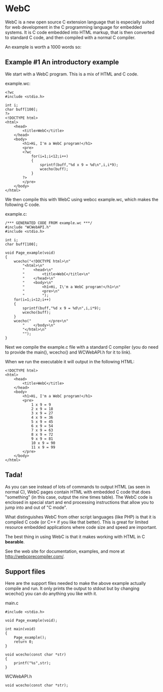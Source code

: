 # WebC
WebC is a new open source C extension language that is especially suited for web development in the C programming language for embedded systems. It is C code embedded into HTML markup, that is then converted to standard C code, and then compiled with a normal C compiler.

An example is worth a 1000 words so:

## Example #1 An introductory example

We start with a WebC program. This is a mix of HTML and C code.

example.wc:

    <?wc
    #include <stdio.h>
    
    int i;
    char buff[100];
    ?>
    <!DOCTYPE html>
    <html>
        <head>
            <title>WebC</title>
        </head>
        <body>
            <h1>Hi, I'm a WebC program!</h1>
            <pre>
            <?wc
                for(i=1;i<12;i++)
                {
                    sprintf(buff,"%d x 9 = %d\n",i,i*9);
                    wcecho(buff);
                }
            ?>
            </pre>
        </body>
    </html>

We then compile this with WebC using webcc example.wc, which makes the following C code.

example.c:

    /*** GENERATED CODE FROM example.wc ***/
    #include "WCWebAPI.h"
    #include <stdio.h>
    
    int i;
    char buff[100];
    
    void Page_example(void)
    {
        wcecho("<!DOCTYPE html>\n"
            "<html>\n"
            "    <head>\n"
            "        <title>WebC</title>\n"
            "    </head>\n"
            "    <body>\n"
            "        <h1>Hi, I\'m a WebC program!</h1>\n"
            "        <pre>\n"
            "        ");
        for(i=1;i<12;i++)
        {
            sprintf(buff,"%d x 9 = %d\n",i,i*9);
            wcecho(buff);
        }
        wcecho("        </pre>\n"
            "    </body>\n"
            "</html>\n"
            "");
    }

Next we compile the example.c file with a standard C compiler (you do need to provide the main(), wcecho() and WCWebAPI.h for it to link).

When we run the executable it will output in the following HTML:

    <!DOCTYPE html>
    <html>
        <head>
            <title>WebC</title>
        </head>
        <body>
            <h1>Hi, I'm a WebC program!</h1>
            <pre>
                1 x 9 = 9
                2 x 9 = 18
                3 x 9 = 27
                4 x 9 = 36
                5 x 9 = 45
                6 x 9 = 54
                7 x 9 = 63
                8 x 9 = 72
                9 x 9 = 81
                10 x 9 = 90
                11 x 9 = 99
            </pre>
        </body>
    </html>

## Tada!

As you can see instead of lots of commands to output HTML (as seen in normal C), WebC pages contain HTML with embedded C code that does "something" (in this case, output the nine times table). The WebC code is enclosed in special start and end processing instructions <?wc and ?> that allow you to jump into and out of "C mode".

What distinguishes WebC from other script languages (like PHP) is that it is compiled C code (or C++ if you like that better). This is great for limited resource embedded applications where code size and speed are important.

The best thing in using WebC is that it makes working with HTML in C **bearable**.

See the web site for documentation, examples, and more at <a href='http://webcprecompiler.com/'>http://webcprecompiler.com/</a>.

## Support files

Here are the support files needed to make the above example actually compile and run. It only prints the output to stdout but by changing wcecho() you can do anything you like with it.

main.c

    #include <stdio.h>
    
    void Page_example(void);
    
    int main(void)
    {
        Page_example();
        return 0;
    }
    
    void wcecho(const char *str)
    {
        printf("%s",str);
    }

WCWebAPI.h

    void wcecho(const char *str);
